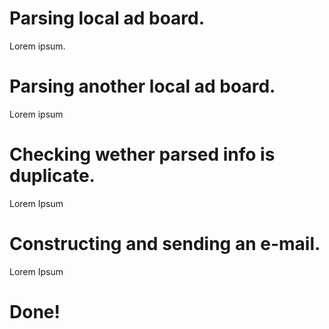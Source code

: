 # Parsing local ad board.
Lorem ipsum.
# Parsing another local ad board.
Lorem ipsum
# Checking wether parsed info is duplicate.
Lorem Ipsum
# Constructing and sending an e-mail.
Lorem Ipsum
# Done!
